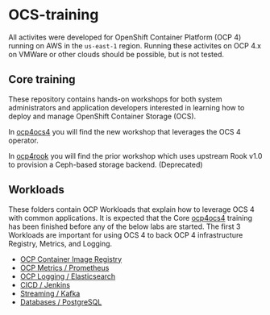 # OCS-training

All activites were developed for OpenShift Container Platform (OCP 4) running on AWS in the `us-east-1` region. Running these activites on OCP 4.x on VMWare or other clouds should be possible, but is not tested.

## Core training

These repository contains hands-on workshops for both system administrators and application developers interested in learning how to deploy and manage OpenShift Container Storage (OCS).

In [ocp4ocs4](ocp4ocs4/ocs4.adoc) you will find the new workshop that leverages the OCS 4 operator.

In [ocp4rook](ocp4rook/ocs4.adoc) you will find the prior workshop which uses upstream Rook v1.0 to provision a Ceph-based storage backend. (Deprecated)

## Workloads

These folders contain OCP Workloads that explain how to leverage OCS 4 with common applications. It is expected that the Core [ocp4ocs4](ocp4ocs4/ocs4.adoc) training has been finished before any of the below labs are started. The first 3 Workloads are important for using OCS 4 to back OCP 4 infrastructure Registry, Metrics, and Logging.

* [OCP Container Image Registry](ocs4registry/registry.adoc)
* [OCP Metrics / Prometheus](ocs4metrics/Readme.adoc)
* [OCP Logging / Elasticsearch](ocs4logging/Readme.adoc)
* [CICD / Jenkins](ocs4jenkins/Jenkins.adoc)
* [Streaming / Kafka](ocs4kafka/Readme.adoc)
* [Databases / PostgreSQL](ocs4postgresql/PostgreSQL.adoc)
